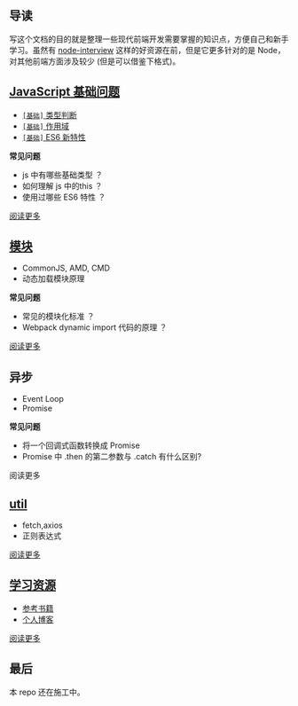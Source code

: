 ## 导读
写这个文档的目的就是整理一些现代前端开发需要掌握的知识点，方便自己和新手学习。虽然有 [node-interview](https://github.com/ElemeFE/node-interview/tree/master/sections/zh-cn) 这样的好资源在前，但是它更多针对的是 Node，对其他前端方面涉及较少 (但是可以借鉴下格式)。


## [JavaScript 基础问题](/sections/common.md)

* [`[基础]` 类型判断](/sections/common.md#类型判断)
* [`[基础]` 作用域](/sections/common.md#作用域)
* [`[基础]` ES6 新特性](/sections/common.md#es6)

**常见问题**

* js 中有哪些基础类型 ？
* 如何理解 js 中的this ？
* 使用过哪些 ES6 特性 ？

[阅读更多](/sections/common.md)

## [模块](/sections/module.md)

* CommonJS, AMD, CMD
* 动态加载模块原理

**常见问题**

* 常见的模块化标准 ？
* Webpack dynamic import 代码的原理 ？

[阅读更多](/sections/module.md)

## 异步

* Event Loop
* Promise

**常见问题**

* 将一个回调式函数转换成 Promise 
* Promise 中 .then 的第二参数与 .catch 有什么区别?

阅读更多

## [util](/sections/util.md)

* fetch,axios
* 正则表达式

[阅读更多](/sections/util.md)


## [学习资源](/sections/resources.md)

* [参考书籍](/sections/resources.md#书籍)
* [个人博客](/sections/resources.md#个人博客)

[阅读更多](/sections/resources.md)

## 最后

本 repo 还在施工中。
